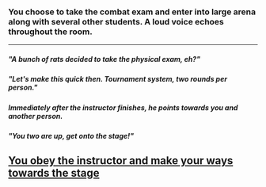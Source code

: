 ### You choose to take the combat exam and enter into large arena along with several other students. A loud voice echoes throughout the room.
---
##### "A bunch of rats decided to take the physical exam, eh?"  
##### "Let's make this quick then. Tournament system, two rounds per person."
##### Immediately after the instructor finishes, he points towards you and another person.  
##### "You two are up, get onto the stage!"

## [You obey the instructor and make your ways towards the stage](../physical-exam/combat2F.md)
